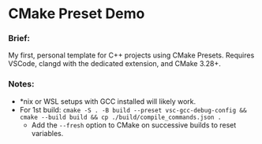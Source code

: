 # CMake Preset Demo

### Brief:
My first, personal template for C++ projects using CMake Presets. Requires VSCode, clangd with the dedicated extension, and CMake 3.28+.

### Notes:
 - *nix or WSL setups with GCC installed will likely work.
 - For 1st build: `cmake -S . -B build --preset vsc-gcc-debug-config && cmake --build build && cp ./build/compile_commands.json .`
    - Add the `--fresh` option to CMake on successive builds to reset variables.
